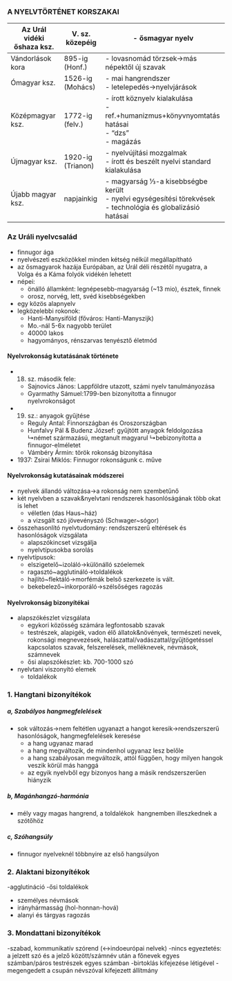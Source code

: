 ### A NYELVTÖRTÉNET KORSZAKAI

| Az Urál vidéki őshaza ksz. | V. sz. közepéig   | - ősmagyar nyelv                                                                                                 |
| -------------------------- | ----------------- | ---------------------------------------------------------------------------------------------------------------- |
| Vándorlások kora           | 895-ig (Honf.)    | - lovasnomád törzsek→más népektől új szavak                                                                      |
| Ómagyar ksz.               | 1526-ig (Mohács)  | - mai hangrendszer<br>- letelepedés→nyelvjárások                                                                 |
| Középmagyar ksz.           | 1772-ig (felv.)   | - írott köznyelv kialakulása<br>- ref.+humanizmus+könyvnyomtatás hatásai<br>- “dzs”<br>- magázás                 |
| Újmagyar ksz.              | 1920-ig (Trianon) | - nyelvújítási mozgalmak<br>- írott és beszélt nyelvi standard kialakulása                                       |
| Újabb magyar ksz.          | napjainkig        | - magyarság ⅓-a kisebbségbe került<br>- nyelvi egységesítési törekvések<br>- technológia és globalizásió hatásai |
### Az Uráli nyelvcsalád 

- finnugor ága
- nyelvészeti eszközökkel minden kétség nélkül megállapítható
- az ősmagyarok hazája Európában, az Urál déli részétől nyugatra, a Volga és a Káma folyók vidékén lehetett
- népei:
	- önálló államként: legnépesebb-magyarság (~13 mio), észtek, finnek
	- orosz, norvég, lett, svéd kisebbségekben
- egy közös alapnyelv
- legközelebbi rokonok:
	- Hanti-Manysiföld (főváros: Hanti-Manyszijk)
	- Mo.-nál 5-6x nagyobb terület
	- 40000 lakos
	- hagyományos, rénszarvas tenyésztő életmód

#### Nyelvrokonság kutatásának története

- 18. sz. második fele:
	- Sajnovics János: Lappföldre utazott, számi nyelv tanulmányozása
	- Gyarmathy Sámuel:1799-ben bizonyította a finnugor nyelvrokonságot
- 19. sz.: anyagok gyűjtése
	- Reguly Antal: Finnországban és Oroszországban
	- Hunfalvy Pál & Budenz József: gyűjtött anyagok feldolgozása
		↳német származású, megtanult magyarul
		↳bebizonyította a finnugor-elméletet
	- Vámbéry Ármin: török rokonság bizonyítása
- 1937: Zsirai Miklós: Finnugor rokonságunk c. műve

#### Nyelvrokonság kutatásainak módszerei

- nyelvek állandó változása→a rokonság nem szembetűnő
- két nyelvben a szavak&nyelvtani rendszerek hasonlóságának több okat is lehet
	- véletlen (das Haus~ház)
	- a vizsgált szó jövevényszó (Schwager~sógor)
- összehasonlító nyelvtudomány: rendszerszerű eltérések és hasonlóságok vizsgálata
	- alapszókincset vizsgálja
	- nyelvtípusokba sorolás
- nyelvtípusok:
	- elszigetelő~izoláló→különálló szóelemek
	- ragasztó~agglutináló→toldalékok
	- hajlító~flektáló→morfémák belső szerkezete is vált.
	- bekebelező~inkorporáló→szélsőséges ragozás

#### Nyelvrokonság bizonyítékai

- alapszókészlet vizsgálata
	- egykori közösség számára legfontosabb szavak
	- testrészek, alapigék, vadon élő állatok&növények, természeti nevek, rokonsági megnevezések, halászattal/vadászattal/gyűjtögetéssel kapcsolatos szavak, felszerelések, melléknevek, névmások, számnevek
	- ősi alapszókészlet: kb. 700-1000 szó
- nyelvtani viszonyító elemek
	- toldalékok

### 1. Hangtani bizonyítékok

##### a, Szabályos hangmegfelelések

- sok változás→nem feltétlen ugyanazt a hangot keresik→rendszerszerű hasonlóságok, hangmegfelelések keresése
	- a hang ugyanaz marad
	- a hang megváltozik, de mindenhol ugyanaz lesz belőle
	- a hang szabályosan megváltozik, attól függően, hogy milyen hangok veszik körül más hanggá
	- az egyik nyelvből egy bizonyos hang a másik rendszerszerűen hiányzik

##### b, Magánhangzó-harmónia

- mély vagy magas hangrend, a toldalékok  hangnemben illeszkednek a szótőhöz

##### c, Szóhangsúly

- finnugor nyelveknél többnyire az első hangsúlyon

### 2. Alaktani bizonyítékok

-agglutináció
-ősi toldalékok
- személyes névmások
- irányhármasság (hol-honnan-hová)
- alanyi és tárgyas ragozás

### 3. Mondattani bizonyítékok

-szabad, kommunikatív szórend (↔indoeurópai nelvek)
-nincs egyeztetés: a jelzett szó és a jelző között/számnév után a főnevek egyes számban/páros testrészek egyes számban
-birtoklás kifejezése létigével
-megengedett a csupán névszóval kifejezett állítmány